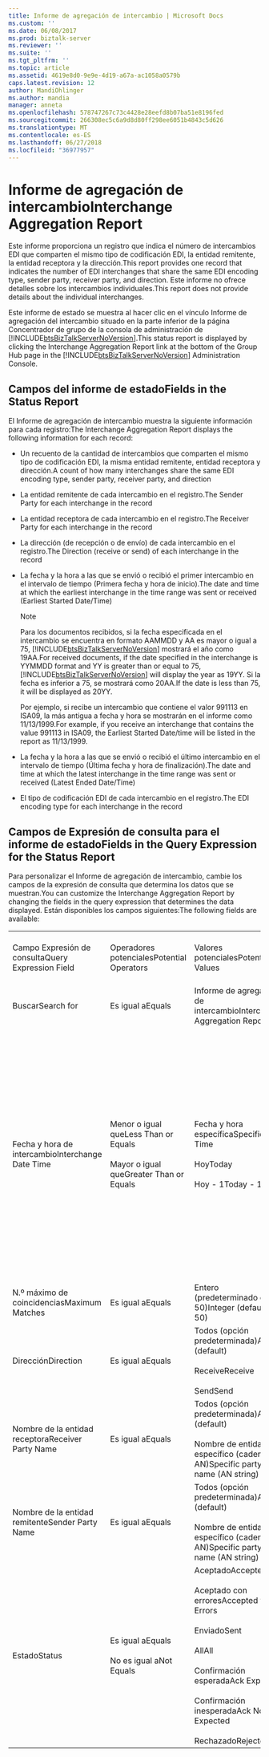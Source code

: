 ```yaml
---
title: Informe de agregación de intercambio | Microsoft Docs
ms.custom: ''
ms.date: 06/08/2017
ms.prod: biztalk-server
ms.reviewer: ''
ms.suite: ''
ms.tgt_pltfrm: ''
ms.topic: article
ms.assetid: 4619e8d0-9e9e-4d19-a67a-ac1058a0579b
caps.latest.revision: 12
author: MandiOhlinger
ms.author: mandia
manager: anneta
ms.openlocfilehash: 578747267c73c4428e28eefd8b07ba51e8196fed
ms.sourcegitcommit: 266308ec5c6a9d8d80ff298ee6051b4843c5d626
ms.translationtype: MT
ms.contentlocale: es-ES
ms.lasthandoff: 06/27/2018
ms.locfileid: "36977957"
---
```

# <a name="interchange-aggregation-report"></a><span data-ttu-id="d9cc1-102">Informe de agregación de intercambio</span><span class="sxs-lookup"><span data-stu-id="d9cc1-102">Interchange Aggregation Report</span></span>
<span data-ttu-id="d9cc1-103">Este informe proporciona un registro que indica el número de intercambios EDI que comparten el mismo tipo de codificación EDI, la entidad remitente, la entidad receptora y la dirección.</span><span class="sxs-lookup"><span data-stu-id="d9cc1-103">This report provides one record that indicates the number of EDI interchanges that share the same EDI encoding type, sender party, receiver party, and direction.</span></span> <span data-ttu-id="d9cc1-104">Este informe no ofrece detalles sobre los intercambios individuales.</span><span class="sxs-lookup"><span data-stu-id="d9cc1-104">This report does not provide details about the individual interchanges.</span></span>  
  
 <span data-ttu-id="d9cc1-105">Este informe de estado se muestra al hacer clic en el vínculo Informe de agregación del intercambio situado en la parte inferior de la página Concentrador de grupo de la consola de administración de [!INCLUDE[btsBizTalkServerNoVersion](../includes/btsbiztalkservernoversion-md.md)].</span><span class="sxs-lookup"><span data-stu-id="d9cc1-105">This status report is displayed by clicking the Interchange Aggregation Report link at the bottom of the Group Hub page in the [!INCLUDE[btsBizTalkServerNoVersion](../includes/btsbiztalkservernoversion-md.md)] Administration Console.</span></span>  
  
## <a name="fields-in-the-status-report"></a><span data-ttu-id="d9cc1-106">Campos del informe de estado</span><span class="sxs-lookup"><span data-stu-id="d9cc1-106">Fields in the Status Report</span></span>  
 <span data-ttu-id="d9cc1-107">El Informe de agregación de intercambio muestra la siguiente información para cada registro:</span><span class="sxs-lookup"><span data-stu-id="d9cc1-107">The Interchange Aggregation Report displays the following information for each record:</span></span>  
  
- <span data-ttu-id="d9cc1-108">Un recuento de la cantidad de intercambios que comparten el mismo tipo de codificación EDI, la misma entidad remitente, entidad receptora y dirección.</span><span class="sxs-lookup"><span data-stu-id="d9cc1-108">A count of how many interchanges share the same EDI encoding type, sender party, receiver party, and direction</span></span>  
  
- <span data-ttu-id="d9cc1-109">La entidad remitente de cada intercambio en el registro.</span><span class="sxs-lookup"><span data-stu-id="d9cc1-109">The Sender Party for each interchange in the record</span></span>  
  
- <span data-ttu-id="d9cc1-110">La entidad receptora de cada intercambio en el registro.</span><span class="sxs-lookup"><span data-stu-id="d9cc1-110">The Receiver Party for each interchange in the record</span></span>  
  
- <span data-ttu-id="d9cc1-111">La dirección (de recepción o de envío) de cada intercambio en el registro.</span><span class="sxs-lookup"><span data-stu-id="d9cc1-111">The Direction (receive or send) of each interchange in the record</span></span>  
  
- <span data-ttu-id="d9cc1-112">La fecha y la hora a las que se envió o recibió el primer intercambio en el intervalo de tiempo (Primera fecha y hora de inicio).</span><span class="sxs-lookup"><span data-stu-id="d9cc1-112">The date and time at which the earliest interchange in the time range was sent or received (Earliest Started Date/Time)</span></span>  
  
  > [!NOTE]
  >  <span data-ttu-id="d9cc1-113">Para los documentos recibidos, si la fecha especificada en el intercambio se encuentra en formato AAMMDD y AA es mayor o igual a 75, [!INCLUDE[btsBizTalkServerNoVersion](../includes/btsbiztalkservernoversion-md.md)] mostrará el año como 19AA.</span><span class="sxs-lookup"><span data-stu-id="d9cc1-113">For received documents, if the date specified in the interchange is YYMMDD format and YY is greater than or equal to 75, [!INCLUDE[btsBizTalkServerNoVersion](../includes/btsbiztalkservernoversion-md.md)] will display the year as 19YY.</span></span> <span data-ttu-id="d9cc1-114">Si la fecha es inferior a 75, se mostrará como 20AA.</span><span class="sxs-lookup"><span data-stu-id="d9cc1-114">If the date is less than 75, it will be displayed as 20YY.</span></span>  
  > 
  >  <span data-ttu-id="d9cc1-115">Por ejemplo, si recibe un intercambio que contiene el valor 991113 en ISA09, la más antigua a fecha y hora se mostrarán en el informe como 11/13/1999.</span><span class="sxs-lookup"><span data-stu-id="d9cc1-115">For example, if you receive an interchange that contains the value 991113 in ISA09, the Earliest Started Date/time will be listed in the report as 11/13/1999.</span></span>  
  
- <span data-ttu-id="d9cc1-116">La fecha y la hora a las que se envió o recibió el último intercambio en el intervalo de tiempo (Última fecha y hora de finalización).</span><span class="sxs-lookup"><span data-stu-id="d9cc1-116">The date and time at which the latest interchange in the time range was sent or received (Latest Ended Date/Time)</span></span>  
  
- <span data-ttu-id="d9cc1-117">El tipo de codificación EDI de cada intercambio en el registro.</span><span class="sxs-lookup"><span data-stu-id="d9cc1-117">The EDI encoding type for each interchange in the record</span></span>  
  
## <a name="fields-in-the-query-expression-for-the-status-report"></a><span data-ttu-id="d9cc1-118">Campos de Expresión de consulta para el informe de estado</span><span class="sxs-lookup"><span data-stu-id="d9cc1-118">Fields in the Query Expression for the Status Report</span></span>  
 <span data-ttu-id="d9cc1-119">Para personalizar el Informe de agregación de intercambio, cambie los campos de la expresión de consulta que determina los datos que se muestran.</span><span class="sxs-lookup"><span data-stu-id="d9cc1-119">You can customize the Interchange Aggregation Report by changing the fields in the query expression that determines the data displayed.</span></span> <span data-ttu-id="d9cc1-120">Están disponibles los campos siguientes:</span><span class="sxs-lookup"><span data-stu-id="d9cc1-120">The following fields are available:</span></span>  
  
|||||  
|-|-|-|-|  
|<span data-ttu-id="d9cc1-121">Campo Expresión de consulta</span><span class="sxs-lookup"><span data-stu-id="d9cc1-121">Query Expression Field</span></span>|<span data-ttu-id="d9cc1-122">Operadores potenciales</span><span class="sxs-lookup"><span data-stu-id="d9cc1-122">Potential Operators</span></span>|<span data-ttu-id="d9cc1-123">Valores potenciales</span><span class="sxs-lookup"><span data-stu-id="d9cc1-123">Potential Values</span></span>|<span data-ttu-id="d9cc1-124">¿Incluido de forma predeterminada?</span><span class="sxs-lookup"><span data-stu-id="d9cc1-124">Included By Default?</span></span>|  
|<span data-ttu-id="d9cc1-125">Buscar</span><span class="sxs-lookup"><span data-stu-id="d9cc1-125">Search for</span></span>|<span data-ttu-id="d9cc1-126">Es igual a</span><span class="sxs-lookup"><span data-stu-id="d9cc1-126">Equals</span></span>|<span data-ttu-id="d9cc1-127">Informe de agregación de intercambio</span><span class="sxs-lookup"><span data-stu-id="d9cc1-127">Interchange Aggregation Report</span></span>|<span data-ttu-id="d9cc1-128">Sí (obligatorio)</span><span class="sxs-lookup"><span data-stu-id="d9cc1-128">Yes (required)</span></span>|  
|<span data-ttu-id="d9cc1-129">Fecha y hora de intercambio</span><span class="sxs-lookup"><span data-stu-id="d9cc1-129">Interchange Date Time</span></span>|<span data-ttu-id="d9cc1-130">Menor o igual que</span><span class="sxs-lookup"><span data-stu-id="d9cc1-130">Less Than or Equals</span></span><br /><br /> <span data-ttu-id="d9cc1-131">Mayor o igual que</span><span class="sxs-lookup"><span data-stu-id="d9cc1-131">Greater Than or Equals</span></span>|<span data-ttu-id="d9cc1-132">Fecha y hora específica</span><span class="sxs-lookup"><span data-stu-id="d9cc1-132">Specific Date Time</span></span><br /><br /> <span data-ttu-id="d9cc1-133">Hoy</span><span class="sxs-lookup"><span data-stu-id="d9cc1-133">Today</span></span><br /><br /> <span data-ttu-id="d9cc1-134">Hoy - 1</span><span class="sxs-lookup"><span data-stu-id="d9cc1-134">Today - 1</span></span>|<span data-ttu-id="d9cc1-135">Sí</span><span class="sxs-lookup"><span data-stu-id="d9cc1-135">Yes</span></span><br /><br /> <span data-ttu-id="d9cc1-136">Nota: Se pueden incluir dos veces en la expresión de consulta, una vez con un menor-que el operador y una vez con una mayor-que el operador para proporcionar un intervalo.</span><span class="sxs-lookup"><span data-stu-id="d9cc1-136">Note: Can be included twice in the query expression, once with a less-than operator and once with a greater-than operator, to provide a range.</span></span>|  
|<span data-ttu-id="d9cc1-137">N.º máximo de coincidencias</span><span class="sxs-lookup"><span data-stu-id="d9cc1-137">Maximum Matches</span></span>|<span data-ttu-id="d9cc1-138">Es igual a</span><span class="sxs-lookup"><span data-stu-id="d9cc1-138">Equals</span></span>|<span data-ttu-id="d9cc1-139">Entero (predeterminado de 50)</span><span class="sxs-lookup"><span data-stu-id="d9cc1-139">Integer (default of 50)</span></span>|<span data-ttu-id="d9cc1-140">Sí</span><span class="sxs-lookup"><span data-stu-id="d9cc1-140">Yes</span></span>|  
|<span data-ttu-id="d9cc1-141">Dirección</span><span class="sxs-lookup"><span data-stu-id="d9cc1-141">Direction</span></span>|<span data-ttu-id="d9cc1-142">Es igual a</span><span class="sxs-lookup"><span data-stu-id="d9cc1-142">Equals</span></span>|<span data-ttu-id="d9cc1-143">Todos (opción predeterminada)</span><span class="sxs-lookup"><span data-stu-id="d9cc1-143">All (default)</span></span><br /><br /> <span data-ttu-id="d9cc1-144">Receive</span><span class="sxs-lookup"><span data-stu-id="d9cc1-144">Receive</span></span><br /><br /> <span data-ttu-id="d9cc1-145">Send</span><span class="sxs-lookup"><span data-stu-id="d9cc1-145">Send</span></span>|<span data-ttu-id="d9cc1-146">no</span><span class="sxs-lookup"><span data-stu-id="d9cc1-146">No</span></span>|  
|<span data-ttu-id="d9cc1-147">Nombre de la entidad receptora</span><span class="sxs-lookup"><span data-stu-id="d9cc1-147">Receiver Party Name</span></span>|<span data-ttu-id="d9cc1-148">Es igual a</span><span class="sxs-lookup"><span data-stu-id="d9cc1-148">Equals</span></span>|<span data-ttu-id="d9cc1-149">Todos (opción predeterminada)</span><span class="sxs-lookup"><span data-stu-id="d9cc1-149">All (default)</span></span><br /><br /> <span data-ttu-id="d9cc1-150">Nombre de entidad específico (cadena AN)</span><span class="sxs-lookup"><span data-stu-id="d9cc1-150">Specific party name (AN string)</span></span>|<span data-ttu-id="d9cc1-151">no</span><span class="sxs-lookup"><span data-stu-id="d9cc1-151">No</span></span>|  
|<span data-ttu-id="d9cc1-152">Nombre de la entidad remitente</span><span class="sxs-lookup"><span data-stu-id="d9cc1-152">Sender Party Name</span></span>|<span data-ttu-id="d9cc1-153">Es igual a</span><span class="sxs-lookup"><span data-stu-id="d9cc1-153">Equals</span></span>|<span data-ttu-id="d9cc1-154">Todos (opción predeterminada)</span><span class="sxs-lookup"><span data-stu-id="d9cc1-154">All (default)</span></span><br /><br /> <span data-ttu-id="d9cc1-155">Nombre de entidad específico (cadena AN)</span><span class="sxs-lookup"><span data-stu-id="d9cc1-155">Specific party name (AN string)</span></span>|<span data-ttu-id="d9cc1-156">no</span><span class="sxs-lookup"><span data-stu-id="d9cc1-156">No</span></span>|  
|<span data-ttu-id="d9cc1-157">Estado</span><span class="sxs-lookup"><span data-stu-id="d9cc1-157">Status</span></span>|<span data-ttu-id="d9cc1-158">Es igual a</span><span class="sxs-lookup"><span data-stu-id="d9cc1-158">Equals</span></span><br /><br /> <span data-ttu-id="d9cc1-159">No es igual a</span><span class="sxs-lookup"><span data-stu-id="d9cc1-159">Not Equals</span></span>|<span data-ttu-id="d9cc1-160">Aceptado</span><span class="sxs-lookup"><span data-stu-id="d9cc1-160">Accepted</span></span><br /><br /> <span data-ttu-id="d9cc1-161">Aceptado con errores</span><span class="sxs-lookup"><span data-stu-id="d9cc1-161">Accepted with Errors</span></span><br /><br /> <span data-ttu-id="d9cc1-162">Enviado</span><span class="sxs-lookup"><span data-stu-id="d9cc1-162">Sent</span></span><br /><br /> <span data-ttu-id="d9cc1-163">All</span><span class="sxs-lookup"><span data-stu-id="d9cc1-163">All</span></span><br /><br /> <span data-ttu-id="d9cc1-164">Confirmación esperada</span><span class="sxs-lookup"><span data-stu-id="d9cc1-164">Ack Expected</span></span><br /><br /> <span data-ttu-id="d9cc1-165">Confirmación inesperada</span><span class="sxs-lookup"><span data-stu-id="d9cc1-165">Ack Not Expected</span></span><br /><br /> <span data-ttu-id="d9cc1-166">Rechazado</span><span class="sxs-lookup"><span data-stu-id="d9cc1-166">Rejected</span></span>|<span data-ttu-id="d9cc1-167">no</span><span class="sxs-lookup"><span data-stu-id="d9cc1-167">No</span></span>|